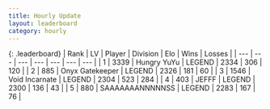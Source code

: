 ```yaml
---
title: Hourly Update
layout: leaderboard
category: hourly
---
```


{: .leaderboard}
| Rank | LV | Player | Division | Elo | Wins | Losses |
| --- | --- | --- | --- | --- | --- | --- |
| <span data-change="1">1</span> | 3339 | <span title="ID: 164871">Hungry YuYu</span> | LEGEND | <span data-change="0">2334</span> | <span data-change="0">306</span> | <span data-change="0">120</span> |
| <span data-change="-1">2</span> | 885 | <span title="ID: 402846">Onyx Gatekeeper</span> | LEGEND | <span data-change="-8">2326</span> | <span data-change="4">181</span> | <span data-change="2">60</span> |
| <span data-change="2">3</span> | 1546 | <span title="ID: 366840">Void Incarnate</span> | LEGEND | <span data-change="15">2304</span> | <span data-change="2">523</span> | <span data-change="0">284</span> |
| <span data-change="-1">4</span> | 403 | <span title="ID: 488585">JEFFF</span> | LEGEND | <span data-change="0">2300</span> | <span data-change="0">136</span> | <span data-change="0">43</span> |
| <span data-change="-1">5</span> | 880 | <span title="ID: 174294">SAAAAAAANNNNNSS</span> | LEGEND | <span data-change="-9">2283</span> | <span data-change="0">167</span> | <span data-change="1">76</span> |